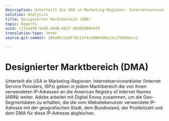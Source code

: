```yaml
---
description: Unterteilt die USA in Marketing-Regionen. Internetserviceanbieter (Internet Service Providers, ISPs) geben in jedem Marktbereich die von ihnen verwendeten IP-Adressen an die American Registry of Internet Names (ARIN) weiter. Adobe arbeitet mit Digital Envoy zusammen, um die Geo-Segmentdaten zu erhalten, die die vom Websitebenutzer verwendete IP-Adresse mit der geografischen Stadt, dem Bundesland, der Postleitzahl und dem DMA für diese IP-Adresse abgleichen.
solution: Analytics
title: Designierter Marktbereich (DMA)
topic: Reports
uuid: c1fea458-9a90-4440-b62f-d8d85090e9f8
translation-type: tm+mt
source-git-commit: 16ba0b12e0f70112f4c10804d0a13c278388ecc2

---
```



# Designierter Marktbereich (DMA)

Unterteilt die USA in Marketing-Regionen. Internetserviceanbieter (Internet Service Providers, ISPs) geben in jedem Marktbereich die von ihnen verwendeten IP-Adressen an die American Registry of Internet Names (ARIN) weiter. Adobe arbeitet mit Digital Envoy zusammen, um die Geo-Segmentdaten zu erhalten, die die vom Websitebenutzer verwendete IP-Adresse mit der geografischen Stadt, dem Bundesland, der Postleitzahl und dem DMA für diese IP-Adresse abgleichen.

